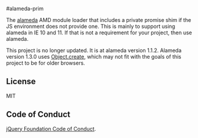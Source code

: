 #alameda-prim

The [alameda](https://github.com/requirejs/alameda) AMD module loader that includes a private promise shim if the JS environment does not provide one. This is mainly to support using alameda in IE 10 and 11. If that is not a requirement for your project, then use alameda.

This project is no longer updated. It is at alameda version 1.1.2. Alameda version 1.3.0 uses [Object.create](http://kangax.github.io/compat-table/es5/#test-Object.create), which may not fit with the goals of this project to be for older browsers.

## License

MIT

## Code of Conduct

[jQuery Foundation Code of Conduct](https://jquery.org/conduct/).
